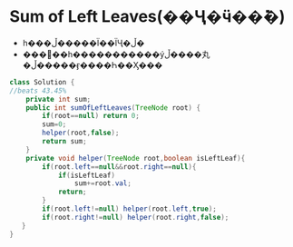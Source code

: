 # Sum of Left Leaves(��Ҷ�ӵ��ܺ�)

* һ���ڵ�����Ϊ��ΪҶ�ڵ�
* ���⴫��һ�����������ýڵ����丸�ڵ�����ӻ����Һ��Ӽ���
```java
class Solution {
//beats 43.45%
    private int sum;
    public int sumOfLeftLeaves(TreeNode root) {
        if(root==null) return 0;
        sum=0;
        helper(root,false);
        return sum;
    }
    private void helper(TreeNode root,boolean isLeftLeaf){
        if(root.left==null&&root.right==null){
            if(isLeftLeaf)
                sum+=root.val;
            return;
        }
        if(root.left!=null) helper(root.left,true);
        if(root.right!=null) helper(root.right,false);
   }
}
```